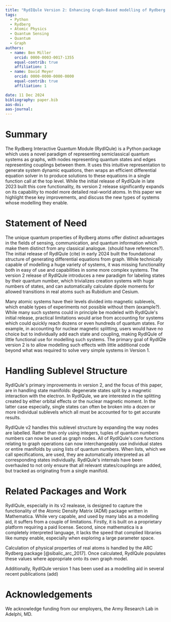```yaml
---
title: "RydIQule Version 2: Enhancing Graph-Based modelling of Rydberg atoms"
tags:
  - Python
  - Rydberg
  - Atomic Physics
  - Quantum Sensing
  - Quantum
  - Graph
authors:
  - name: Ben Miller
    orcid: 0000-0003-0017-1355
    equal-contrib: true
    affiliation: 1 
  - name: David Meyer
    orcid: 0000-0000-0000-0000
    equal-contrib: true
    affiliation: 1

date: 11 Dec 2024
bibliography: paper.bib
aas-doi: 
aas-journal:
---
```

# Summary

The Rydberg Interactive Quantum Module (RydIQule) is a Python package which uses a novel paradigm of representing semiclassical quantum systems as graphs, with nodes representing quantum states and edges representing couplings between them. It uses this intuitive representation to generate system dynamic equations, then wraps an efficient differential equation solver in to produce solutions to these equations in a single function call at the top level. While the initial release of RydIQule in late 2023 built this core functionality, its version 2 release significantly expands on its capability to model more detailed real-world atoms. In this paper we highlight these key improvements, and discuss the new types of systems whose modelling they enable.

# Statement of Need

The unique quantum properties of Rydberg atoms offer distinct advantages in the fields of sensing, communication, and quantum information which make them distinct from any classical analogue. (should have references?). The initial release of RydIQule (cite) in early 2024 built the foundational structure of generating differential equations from graph. While technically capable of modelling a huge variety of systems, it was missing functionality both in easy of use and capabilities in some more complex systems. The version 2 release of RydIQule introduces a new paradigm for labeling states by their quantum number, which trivializes creation systems with huge numbers of states, and can automatically calculate dipole moments for allowed transitions in real atoms such as Rubidium and Cesium. 

Many atomic systems have their levels divided into magnetic sublevels, which enable types of experiments not possible without them (example?). While many such systems could in principle be modeled with RydIQule's initial release, practical limitations would arise from accounting for systems which could quickly reach dozens or even hundreds of quantum states. For example, in accounting for nuclear magnetic splitting, users would have no choice but to individually add each state and coupling, making RydIQule of little functional use for modelling such systems. The primary goal of RydIQle version 2 is to allow modelling such effects with little additional code beyond what was required to solve very simple systems in Version 1. 

# Handling Sublevel Structure

RydIQule's primary improvements in version 2, and the focus of this paper, are in handling state manifolds: degenerate states split by a magnetic interaction with the electron. In RydIQule, we are interested in the splitting created by either orbital effects or the nuclear magnetic moment. In the latter case especially, single states can often be broken into a dozen or more individual sublevels which all must be accounted for to get accurate results. 

RydIQule v2 handles this sublevel structure by expanding the way nodes are labelled. Rather than only using integers, tuples of quantum numbers numbers can now be used as graph nodes. All of RydIQule's core functions relating to graph operations can now interchangeably use individual states or entire manifolds by using lists of quantum numbers. When lists, which we call specifications, are used, they are automatically interpreted as all corresponding states individually. RydIQule's internals have been overhauled to not only ensure that all relevant states/couplings are added, but tracked as originating from a single manifold.

# Related Packages and Work

RydIQule, especially in its v2 realease, is designed to capture the functionality of the Atomic Density Matrix (ADM) package written in Mathematica. While very capable, and used by many labs as a modelling aid, it suffers from a couple of limitations. Firstly, it is built on a proprietary platform requiring a paid license. Second, since mathematica is a completely interpreted language, it lacks the speed that complied libraries like numpy enable, especially when exploring a large parameter space.

Calculation of physical properties of real atoms is handled by the ARC Rydberg package [@sibalic_arc_2017]. Once calculated, RydIQule populates these values where appropriate onto its own graph model.

Additionally, RydIQule version 1 has been used as a modelling aid in several recent publications (add)

# Acknowledgements

We acknowledge funding from our employers, the Army Research Lab in Adelphi, MD.